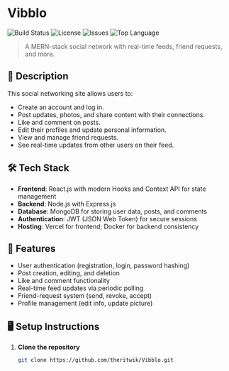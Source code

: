 # Vibblo

![Build Status](https://img.shields.io/github/actions/workflow/status/theritwik/Vibblo/ci.yml?branch=main)
![License](https://img.shields.io/github/license/theritwik/Vibblo)
![Issues](https://img.shields.io/github/issues/theritwik/Vibblo)
![Top Language](https://img.shields.io/github/languages/top/theritwik/Vibblo)

> A MERN-stack social network with real-time feeds, friend requests, and more.


## 📄 Description

This social networking site allows users to:
- Create an account and log in.
- Post updates, photos, and share content with their connections.
- Like and comment on posts.
- Edit their profiles and update personal information.
- View and manage friend requests.
- See real-time updates from other users on their feed.

## 🛠️ Tech Stack

- **Frontend**: React.js with modern Hooks and Context API for state management  
- **Backend**: Node.js with Express.js  
- **Database**: MongoDB for storing user data, posts, and comments  
- **Authentication**: JWT (JSON Web Token) for secure sessions  
- **Hosting**: Vercel for frontend; Docker for backend consistency

## 🔧 Features

- User authentication (registration, login, password hashing)  
- Post creation, editing, and deletion  
- Like and comment functionality  
- Real-time feed updates via periodic polling  
- Friend-request system (send, revoke, accept)  
- Profile management (edit info, update picture)

## 🖥️ Setup Instructions

1. **Clone the repository**  
   ```bash
   git clone https://github.com/theritwik/Vibblo.git
